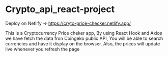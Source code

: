 # Crypto_api_react-project
Deploy on Netlify => https://cryto-price-checker.netlify.app/


This is a Cryptocurrency Price cheker app, By using React Hook and Axios we have fetch the data fron Coingeko public API, You will be able to search currencies and have it display on the browser. Also, the prices will update live whenever you refresh the page
